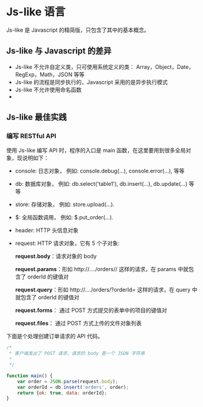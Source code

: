 # Js-like 语言

Js-like 是 Javascript 的精简版，只包含了其中的基本概念。

## Js-like 与 Javascript 的差异

* Js-like 不允许自定义类，只可使用系统定义的类： Array，Object，Date，RegExp，Math，JSON 等等
* Js-like 的流程是同步执行的，Javascript 采用的是异步执行模式
* Js-like 不允许使用命名函数
*  

## Js-like 最佳实践

### 编写 RESTful API

使用 Js-like 编写 API 时，程序的入口是 main 函数，在这里要用到很多全局对象，现说明如下：
 
* console: 日志对象， 例如: console.debug(...), console.error(...), 等等
* db:      数据库对象， 例如: db.select('table1'), db.insert(...), db.update(...) 等等
* store:   存储对象， 例如: store.upload(...).
* $:       全局函数调用， 例如: $.put_order(...).
* header:  HTTP 头信息对象
* request: HTTP 请求对象，它有 5 个子对象: 

  **request.body**：请求对象的 body

  **request.params**：形如 http://..../orders/<orderId>/ 这样的请求，在 params 中就包含了 orderId 的键值对

  **request.query**：形如 http://..../orders/?orderId=<orderId> 这样的请求，在 query 中就包含了 orderId 的键值对

  **request.forms**： 通过 POST 方式提交的表单中的项目的键值对

  **request.files**： 通过 POST 方式上传的文件对象列表

下面是个处理创建订单请求的 API 代码。

```javascript
/*
 * 客户端发出了 POST 请求，请求的 body 是一个 JSON 字符串
 *
 */

function main() {
	var order = JSON.parse(request.body);
	var orderId = db.insert('orders', order);
	return {ok: true, data: orderId};
}
```
